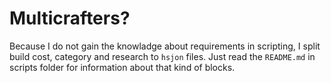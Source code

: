 # Multicrafters?

Because I do not gain the knowladge about requirements in scripting, I split build cost, category and research to `hsjon` files.
Just read the `README.md` in scripts folder for information about that kind of blocks.
